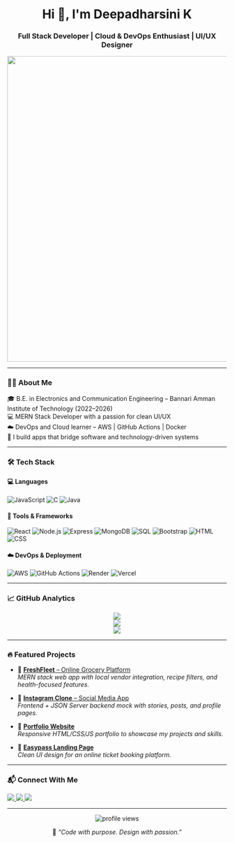 <h1 align="center">Hi 👋, I'm Deepadharsini K</h1>
<h3 align="center">Full Stack Developer | Cloud & DevOps Enthusiast | UI/UX Designer</h3>
<p align="center">
  <img src="https://media.giphy.com/media/qgQUggAC3Pfv687qPC/giphy.gif" width="700"/>
</p>

---

### 👩‍💻 About Me

🎓 B.E. in Electronics and Communication Engineering – Bannari Amman Institute of Technology (2022–2026)  
💻 MERN Stack Developer with a passion for clean UI/UX  
☁️ DevOps and Cloud learner – AWS | GitHub Actions | Docker  
🎯 I build apps that bridge software and technology-driven systems  

---

### 🛠️ Tech Stack

#### 💻 Languages
![JavaScript](https://img.shields.io/badge/-JavaScript-F7DF1E?style=flat-square&logo=javascript&logoColor=black)
![C](https://img.shields.io/badge/-C-00599C?style=flat-square&logo=c&logoColor=white)
![Java](https://img.shields.io/badge/-Java-007396?style=flat-square&logo=java&logoColor=white)

#### 🧰 Tools & Frameworks
![React](https://img.shields.io/badge/-React-61DAFB?style=flat-square&logo=react&logoColor=black)
![Node.js](https://img.shields.io/badge/-Node.js-339933?style=flat-square&logo=node.js&logoColor=white)
![Express](https://img.shields.io/badge/-Express-black?style=flat-square&logo=express&logoColor=white)
![MongoDB](https://img.shields.io/badge/-MongoDB-47A248?style=flat-square&logo=mongodb&logoColor=white)
![SQL](https://img.shields.io/badge/-SQL-4479A1?style=flat-square&logo=mysql&logoColor=white)
![Bootstrap](https://img.shields.io/badge/-Bootstrap-563D7C?style=flat-square&logo=bootstrap&logoColor=white)
![HTML](https://img.shields.io/badge/-HTML5-E34F26?style=flat-square&logo=html5&logoColor=white)
![CSS](https://img.shields.io/badge/-CSS3-1572B6?style=flat-square&logo=css3&logoColor=white)

#### ☁️ DevOps & Deployment
![AWS](https://img.shields.io/badge/-AWS-232F3E?style=flat-square&logo=amazon-aws&logoColor=white)
![GitHub Actions](https://img.shields.io/badge/-GitHub%20Actions-2088FF?style=flat-square&logo=github-actions&logoColor=white)
![Render](https://img.shields.io/badge/-Render-46E3B7?style=flat-square&logo=render&logoColor=black)
![Vercel](https://img.shields.io/badge/-Vercel-000?style=flat-square&logo=vercel&logoColor=white)

---

### 📈 GitHub Analytics

<p align="center">
  <img src="https://github-readme-stats.vercel.app/api?username=deepadharsini&show_icons=true&theme=tokyonight" />
  <br />
  <img src="https://github-readme-stats.vercel.app/api/top-langs/?username=deepadharsini&layout=compact&theme=tokyonight" />
  <br />
  <img src="https://github-readme-streak-stats.herokuapp.com/?user=deepadharsini&theme=tokyonight" />
</p>

---

### 🔥 Featured Projects

- 🚀 [**FreshFleet** – Online Grocery Platform](https://freshfleet.vercel.app)  
  *MERN stack web app with local vendor integration, recipe filters, and health-focused features.*

- 📸 [**Instagram Clone** – Social Media App](https://instagram-clone-mauve-seven-17.vercel.app)  
  *Frontend + JSON Server backend mock with stories, posts, and profile pages.*

- 💼 [**Portfolio Website**](#)  
  *Responsive HTML/CSS/JS portfolio to showcase my projects and skills.*

- 🎫 [**Easypass Landing Page**](#)  
  *Clean UI design for an online ticket booking platform.*

---

### 📬 Connect With Me

<p>
  <a href="https://www.linkedin.com/in/deepadharsinik" target="_blank">
    <img src="https://img.shields.io/badge/-LinkedIn-blue?style=for-the-badge&logo=linkedin&logoColor=white"/>
  </a>
  <a href="https://github.com/deepadharsini" target="_blank">
    <img src="https://img.shields.io/badge/-GitHub-black?style=for-the-badge&logo=github&logoColor=white"/>
  </a>
  <a href="https://leetcode.com/u/deepadharsini_1203/" target="_blank">
    <img src="https://img.shields.io/badge/-LeetCode-orange?style=for-the-badge&logo=leetcode&logoColor=white"/>
  </a>
</p>

---

<p align="center">
  <img src="https://komarev.com/ghpvc/?username=deepadharsini&label=Profile%20Views&color=ff69b4&style=flat-square" alt="profile views" />
</p>

<p align="center">🧠 <i>“Code with purpose. Design with passion.”</i></p>
